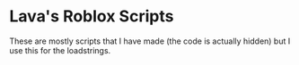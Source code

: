 # Lava's Roblox Scripts
These are mostly scripts that I have made (the code is actually hidden) but I use this for the loadstrings.
